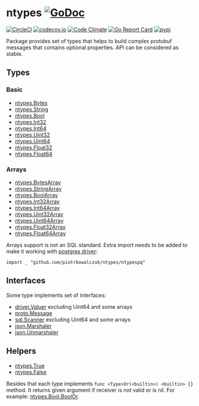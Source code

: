 # ntypes [![GoDoc](https://godoc.org/github.com/piotrkowalczuk/ntypes?status.svg)](http://godoc.org/github.com/piotrkowalczuk/ntypes)

[![CircleCI](https://circleci.com/gh/piotrkowalczuk/ntypes/tree/master.svg?style=svg)](https://circleci.com/gh/piotrkowalczuk/ntypes/tree/master)
[![codecov.io](https://codecov.io/github/piotrkowalczuk/ntypes/coverage.svg?branch=master)](https://codecov.io/github/piotrkowalczuk/ntypes?branch=master)
[![Code Climate](https://codeclimate.com/github/piotrkowalczuk/ntypes/badges/gpa.svg)](https://codeclimate.com/github/piotrkowalczuk/ntypes)
[![Go Report Card](https://goreportcard.com/badge/github.com/piotrkowalczuk/ntypes)](https://goreportcard.com/report/github.com/piotrkowalczuk/ntypes)
[![pypi](https://img.shields.io/pypi/v/protobuf-ntypes.svg)](https://pypi.python.org/pypi/protobuf-ntypes)

Package provides set of types that helps to build complex protobuf messages that contains optional properties. 
API can be considered as stable.

## Types

### Basic 

* [ntypes.Bytes](https://godoc.org/github.com/piotrkowalczuk/ntypes#Bytes)
* [ntypes.String](https://godoc.org/github.com/piotrkowalczuk/ntypes#String)
* [ntypes.Bool](https://godoc.org/github.com/piotrkowalczuk/ntypes#Bool)
* [ntypes.Int32](https://godoc.org/github.com/piotrkowalczuk/ntypes#Int32)
* [ntypes.Int64](https://godoc.org/github.com/piotrkowalczuk/ntypes#Int64)
* [ntypes.Uint32](https://godoc.org/github.com/piotrkowalczuk/ntypes#Uint32)
* [ntypes.Uint64](https://godoc.org/github.com/piotrkowalczuk/ntypes#Uint64)
* [ntypes.Float32](https://godoc.org/github.com/piotrkowalczuk/ntypes#Float32)
* [ntypes.Float64](https://godoc.org/github.com/piotrkowalczuk/ntypes#Float64)

### Arrays

* [ntypes.BytesArray](https://godoc.org/github.com/piotrkowalczuk/ntypes#BytesArray)
* [ntypes.StringArray](https://godoc.org/github.com/piotrkowalczuk/ntypes#StringArray)
* [ntypes.BoolArray](https://godoc.org/github.com/piotrkowalczuk/ntypes#BoolArray)
* [ntypes.Int32Array](https://godoc.org/github.com/piotrkowalczuk/ntypes#Int32Array)
* [ntypes.Int64Array](https://godoc.org/github.com/piotrkowalczuk/ntypes#Int64Array)
* [ntypes.Uint32Array](https://godoc.org/github.com/piotrkowalczuk/ntypes#Uint32Array)
* [ntypes.Uint64Array](https://godoc.org/github.com/piotrkowalczuk/ntypes#Uint64Array)
* [ntypes.Float32Array](https://godoc.org/github.com/piotrkowalczuk/ntypes#Float32Array)
* [ntypes.Float64Array](https://godoc.org/github.com/piotrkowalczuk/ntypes#Float64Array)

Arrays support is not an SQL standard. Extra import needs to be added to make it working with [postgres driver](https://github.com/lib/pq):
 
 ```
 import _ "github.com/piotrkowalczuk/ntypes/ntypespq"
 ```

## Interfaces

Some type implements set of interfaces:

* [driver.Valuer](https://golang.org/pkg/database/sql/driver/#Valuer) excluding Uint64 and some arrays
* [proto.Message](https://godoc.org/github.com/golang/protobuf/proto#Message)
* [sql.Scanner](https://golang.org/pkg/database/sql/#Scanner) excluding Uint64 and some arrays
* [json.Marshaler](https://golang.org/pkg/encoding/json/#Marshaler)
* [json.Unmarshaler](https://golang.org/pkg/encoding/json/#Unmarshaler)

## Helpers

* [ntypes.True](https://godoc.org/github.com/piotrkowalczuk/ntypes#True)
* [ntypes.False](https://godoc.org/github.com/piotrkowalczuk/ntypes#False)

Besides that each type implements `func <Type>Or(<builtin>) <builtin> {}` method. 
It returns given argument if receiver is not valid or is nil. 
For example:
[ntypes.Bool.BoolOr](https://godoc.org/github.com/piotrkowalczuk/ntypes#Bool.BoolOr).
